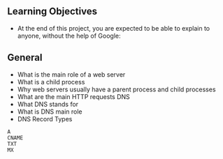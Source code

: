 ## Learning Objectives
- At the end of this project, you are expected to be able to explain to anyone, without the help of Google:

## General
- What is the main role of a web server
- What is a child process
- Why web servers usually have a parent process and child processes
- What are the main HTTP requests
DNS
- What DNS stands for
- What is DNS main role
- DNS Record Types
```
A
CNAME
TXT
MX
```
